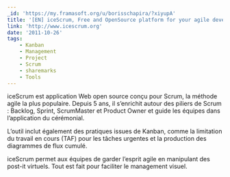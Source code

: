 ```yaml
---
_id: 'https://my.framasoft.org/u/borisschapira/?xiyupA'
title: '[EN] iceScrum, Free and OpenSource platform for your agile developments'
link: 'http://www.icescrum.org'
date: '2011-10-26'
tags:
    - Kanban
    - Management
    - Project
    - Scrum
    - sharemarks
    - Tools
---
```


<div class="markdown"><p>iceScrum est application Web open source conçu pour Scrum, la méthode agile la plus populaire. Depuis 5 ans, il s’enrichit autour des piliers de Scrum : Backlog, Sprint, ScrumMaster et Product Owner et guide les équipes dans l’application du cérémonial. </p>
<p>L’outil inclut également des pratiques issues de Kanban, comme la limitation du travail en cours (TAF) pour les tâches urgentes et la production des diagrammes de flux cumulé. </p>
<p>iceScrum permet aux équipes de garder l’esprit agile en manipulant des post-it virtuels. Tout est fait pour faciliter le management visuel.
</p></div>

